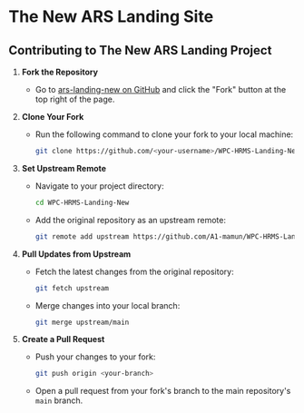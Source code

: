 # The New ARS Landing Site

## Contributing to The New ARS Landing Project

1. **Fork the Repository**

   - Go to [ars-landing-new on GitHub](https://github.com/A1-mamun/WPC-HRMS-Landing-New) and click the "Fork" button at the top right of the page.

2. **Clone Your Fork**

   - Run the following command to clone your fork to your local machine:
     ```bash
     git clone https://github.com/<your-username>/WPC-HRMS-Landing-New.git
     ```

3. **Set Upstream Remote**

   - Navigate to your project directory:
     ```bash
     cd WPC-HRMS-Landing-New
     ```
   - Add the original repository as an upstream remote:
     ```bash
     git remote add upstream https://github.com/A1-mamun/WPC-HRMS-Landing-New.git
     ```

4. **Pull Updates from Upstream**

   - Fetch the latest changes from the original repository:
     ```bash
     git fetch upstream
     ```
   - Merge changes into your local branch:
     ```bash
     git merge upstream/main
     ```

5. **Create a Pull Request**
   - Push your changes to your fork:
     ```bash
     git push origin <your-branch>
     ```
   - Open a pull request from your fork's branch to the main repository's `main` branch.
